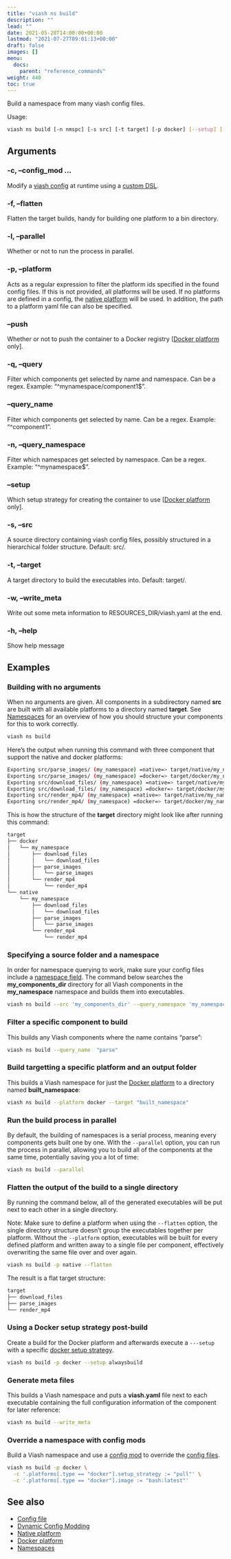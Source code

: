 ```yaml
---
title: "viash ns build"
description: ""
lead: ""
date: 2021-05-28T14:00:00+00:00
lastmod: "2021-07-27T09:01:13+00:00"
draft: false
images: []
menu:
  docs:
    parent: "reference_commands"
weight: 440
toc: true 
---
```




Build a namespace from many viash config files.

Usage:

``` bash
viash ns build [-n nmspc] [-s src] [-t target] [-p docker] [--setup] [---push] [--parallel] [--flatten]
```

## Arguments

### -c, –config_mod <arg>…

Modify a [viash config](/docs/reference_config/config) at runtime using
a [custom DSL](/docs/advanced/config_mods).

### -f, –flatten

Flatten the target builds, handy for building one platform to a bin
directory.

### -l, –parallel

Whether or not to run the process in parallel.

### -p, –platform <arg>

Acts as a regular expression to filter the platform ids specified in the
found config files. If this is not provided, all platforms will be used.
If no platforms are defined in a config, the [native
platform](/docs/reference_config/platform-native) will be used. In
addition, the path to a platform yaml file can also be specified.

### –push

Whether or not to push the container to a Docker registry \[[Docker
platform](/docs/reference_config/platform-docker) only\].

### -q, –query <arg>

Filter which components get selected by name and namespace. Can be a
regex. Example: “^mynamespace/component1$”.

### –query_name <arg>

Filter which components get selected by name. Can be a regex. Example:
“^component1”.

### -n, –query_namespace <arg>

Filter which namespaces get selected by namespace. Can be a regex.
Example: “^mynamespace$”.

### –setup <arg>

Which setup strategy for creating the container to use \[[Docker
platform](/docs/reference_config/platform-docker) only\].

### -s, –src <arg>

A source directory containing viash config files, possibly structured in
a hierarchical folder structure. Default: src/.

### -t, –target <arg>

A target directory to build the executables into. Default: target/.

### -w, –write_meta

Write out some meta information to RESOURCES_DIR/viash.yaml at the end.

### -h, –help

Show help message

## Examples

### Building with no arguments

When no arguments are given. All components in a subdirectory named
**src** are built with all available platforms to a directory named
**target**. See [Namespaces](/docs/projects/namespaces) for an overview
of how you should structure your components for this to work correctly.

``` bash
viash ns build
```

Here’s the output when running this command with three component that
support the native and docker platforms:

``` bash
Exporting src/parse_images/ (my_namespace) =native=> target/native/my_namespace/parse_images
Exporting src/parse_images/ (my_namespace) =docker=> target/docker/my_namespace/parse_images
Exporting src/download_files/ (my_namespace) =native=> target/native/my_namespace/download_files
Exporting src/download_files/ (my_namespace) =docker=> target/docker/my_namespace/download_files
Exporting src/render_mp4/ (my_namespace) =native=> target/native/my_namespace/render_mp4
Exporting src/render_mp4/ (my_namespace) =docker=> target/docker/my_namespace/render_mp4
```

This is how the structure of the **target** directory might look like
after running this command:

``` bash
target
├── docker
│   └── my_namespace
│       ├── download_files
│       │   └── download_files
│       ├── parse_images
│       │   └── parse_images
│       └── render_mp4
│           └── render_mp4
└── native
    └── my_namespace
        ├── download_files
        │   └── download_files
        ├── parse_images
        │   └── parse_images
        └── render_mp4
            └── render_mp4
```

### Specifying a source folder and a namespace

In order for namespace querying to work, make sure your config files
include a [namespace
field](/docs/reference_config/functionality/#namespace-string). The
command below searches the **my_components_dir** directory for all Viash
components in the **my_namespace** namespace and builds them into
executables.

``` bash
viash ns build --src 'my_components_dir' --query_namespace 'my_namespace'
```

### Filter a specific component to build

This builds any Viash components where the name contains “parse”:

``` bash
viash ns build --query_name  "parse"
```

### Build targetting a specific platform and an output folder

This builds a Viash namespace for just the [Docker
platform](/docs/reference_config/platform-docker) to a directory named
**built_namespace**:

``` bash
viash ns build --platform docker --target "built_namespace"
```

### Run the build process in parallel

By default, the building of namespaces is a serial process, meaning
every components gets built one by one. With the `--parallel` option,
you can run the process in parallel, allowing you to build all of the
components at the same time, potentially saving you a lot of time:

``` bash
viash ns build --parallel
```

### Flatten the output of the build to a single directory

By running the command below, all of the generated executables will be
put next to each other in a single directory.

Note: Make sure to define a platform when using the `--flatten` option,
the single directory structure doesn’t group the executables together
per platform. Without the `--platform` option, executables will be built
for every defined platform and written away to a single file per
component, effectively overwriting the same file over and over again.

``` bash
viash ns build -p native --flatten
```

The result is a flat target structure:

``` bash
target
├── download_files
├── parse_images
└── render_mp4
```

### Using a Docker setup strategy post-build

Create a build for the Docker platform and afterwards execute a
`---setup` with a specific [docker setup
strategy](/docs/running/executables-docker).

``` bash
viash ns build -p docker --setup alwaysbuild
```

### Generate meta files

This builds a Viash namespace and puts a **viash.yaml** file next to
each executable containing the full configuration information of the
component for later reference:

``` bash
viash ns build --write_meta
```

### Override a namespace with config mods

Build a Viash namespace and use a [config
mod](/docs/advanced/config_mods) to override the [config
files](/docs/reference_config/config).

``` bash
viash ns build -p docker \
  -c '.platforms[.type == "docker"].setup_strategy := "pull"' \
  -c '.platforms[.type == "docker"].image := "bash:latest"'
```

## See also

-   [Config file](/docs/reference_config/config)
-   [Dynamic Config Modding](/docs/advanced/config_mods)
-   [Native platform](/docs/reference_config/platform-native)
-   [Docker platform](/docs/reference_config/platform-docker)
-   [Namespaces](/docs/projects/namespaces)
